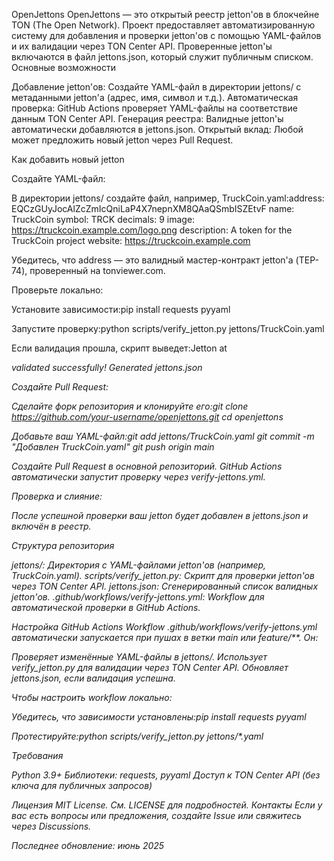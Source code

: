 


OpenJettons
OpenJettons — это открытый реестр jetton'ов в блокчейне TON (The Open Network). Проект предоставляет автоматизированную систему для добавления и проверки jetton'ов с помощью YAML-файлов и их валидации через TON Center API. Проверенные jetton'ы включаются в файл jettons.json, который служит публичным списком.
Основные возможности

Добавление jetton'ов: Создайте YAML-файл в директории jettons/ с метаданными jetton'а (адрес, имя, символ и т.д.).
Автоматическая проверка: GitHub Actions проверяет YAML-файлы на соответствие данным TON Center API.
Генерация реестра: Валидные jetton'ы автоматически добавляются в jettons.json.
Открытый вклад: Любой может предложить новый jetton через Pull Request.

Как добавить новый jetton

Создайте YAML-файл:

В директории jettons/ создайте файл, например, TruckCoin.yaml:address: EQCzGUyJocAlZcZmIcQniLaP4X7nepnXM8QAaQSmbISZEtvF
name: TruckCoin
symbol: TRCK
decimals: 9
image: https://truckcoin.example.com/logo.png
description: A token for the TruckCoin project
website: https://truckcoin.example.com


Убедитесь, что address — это валидный мастер-контракт jetton'а (TEP-74), проверенный на tonviewer.com.


Проверьте локально:

Установите зависимости:pip install requests pyyaml


Запустите проверку:python scripts/verify_jetton.py jettons/TruckCoin.yaml


Если валидация прошла, скрипт выведет:Jetton at <address> validated successfully!
Generated jettons.json




Создайте Pull Request:

Сделайте форк репозитория и клонируйте его:git clone https://github.com/your-username/openjettons.git
cd openjettons


Добавьте ваш YAML-файл:git add jettons/TruckCoin.yaml
git commit -m "Добавлен TruckCoin.yaml"
git push origin main


Создайте Pull Request в основной репозиторий. GitHub Actions автоматически запустит проверку через verify-jettons.yml.


Проверка и слияние:

После успешной проверки ваш jetton будет добавлен в jettons.json и включён в реестр.



Структура репозитория

jettons/: Директория с YAML-файлами jetton'ов (например, TruckCoin.yaml).
scripts/verify_jetton.py: Скрипт для проверки jetton'ов через TON Center API.
jettons.json: Сгенерированный список валидных jetton'ов.
.github/workflows/verify-jettons.yml: Workflow для автоматической проверки в GitHub Actions.

Настройка GitHub Actions
Workflow .github/workflows/verify-jettons.yml автоматически запускается при пушах в ветки main или feature/**. Он:

Проверяет изменённые YAML-файлы в jettons/.
Использует verify_jetton.py для валидации через TON Center API.
Обновляет jettons.json, если валидация успешна.

Чтобы настроить workflow локально:

Убедитесь, что зависимости установлены:pip install requests pyyaml


Протестируйте:python scripts/verify_jetton.py jettons/*.yaml



Требования

Python 3.9+
Библиотеки: requests, pyyaml
Доступ к TON Center API (без ключа для публичных запросов)

Лицензия
MIT License. См. LICENSE для подробностей.
Контакты
Если у вас есть вопросы или предложения, создайте Issue или свяжитесь через Discussions.

Последнее обновление: июнь 2025
